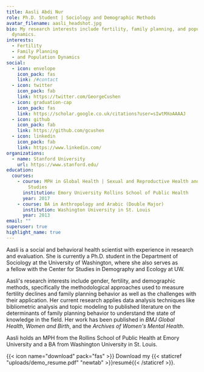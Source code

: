 ```yaml
---
title: Aasli Abdi Nur
role: Ph.D. Student | Sociology and Demographic Methods
avatar_filename: aasli_headshot.jpg
bio: My research interests include fertility, family planning, and population
  dynamics.
interests:
  - Fertility
  - Family Planning
  - and Population Dynamics
social:
  - icon: envelope
    icon_pack: fas
    link: /#contact
  - icon: twitter
    icon_pack: fab
    link: https://twitter.com/GeorgeCushen
  - icon: graduation-cap
    icon_pack: fas
    link: https://scholar.google.co.uk/citations?user=sIwtMXoAAAAJ
  - icon: github
    icon_pack: fab
    link: https://github.com/gcushen
  - icon: linkedin
    icon_pack: fab
    link: https://www.linkedin.com/
organizations:
  - name: Stanford University
    url: https://www.stanford.edu/
education:
  courses:
    - course: MPH in Global Health | Sexual and Reproductive Health and Population
        Studies
      institution: Emory University Rollins School of Public Health
      year: 2017
    - course: BA in Anthropology and Arabic (Double Major)
      institution: Washington University in St. Louis
      year: 2013
email: ""
superuser: true
highlight_name: true
---
```

Aasli is a social and behavioral health scientist with experience in research and evaluation. She is currently a Ph.D. student in the Department of Sociology at the University of Washington, where she also serves as a fellow with the Center for Studies in Demography and Ecology at UW. 

Aasli's research interests include gender, fertility, and demographic methods, specifically the methodological approaches used to measure fertility declines and family planning behavior as well as the challenges with their application. Her current research applies data analysis techniques like bibliometric analysis and topic modeling to published literature on the determinants of family planning behavior to understand the state of knowledge in the field. Her work has been published in *BMJ Global Health*, *Women and Birth*, and the *Archives of Women's Mental Health*.

Aasli holds an MPH from the Rollins School of Public Health at Emory University and a BA from Washington University in St. Louis.

{{< icon name="download" pack="fas" >}} Download my {{< staticref "uploads/demo_resume.pdf" "newtab" >}}resumé{{< /staticref >}}.